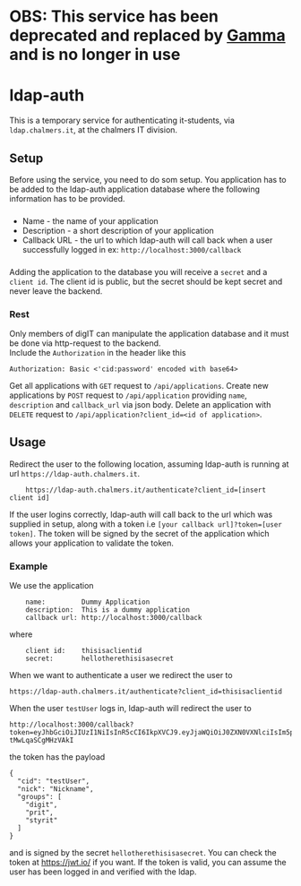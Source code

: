 # OBS: This service has been deprecated and replaced by [Gamma](https://github.com/cthit/gamma) and is no longer in use

# ldap-auth
This is a temporary service for authenticating it-students, via ```ldap.chalmers.it```, at the chalmers IT division.
## Setup
Before using the service, you need to do som setup. You application has to be added to the ldap-auth application database where the following information has to be provided. <br>
### 
- Name - the name of your application
- Description - a short description of your application
- Callback URL - the url to which ldap-auth will call back when a user successfully logged in ex: ```http://localhost:3000/callback```
### 
Adding the application to the database you will receive a ```secret``` and a ```client id```. The client id is public, but the secret should be kept secret and never leave the backend. <br>
### Rest
Only members of digIT can manipulate the application database and it must be done via http-request to the backend. <br>
Include the `Authorization` in the header like this
```
Authorization: Basic <'cid:password' encoded with base64>
```
Get all applications with `GET` request to `/api/applications`. Create new applications by `POST` request to `/api/application` providing `name`, `description` and `callback_url` via json body. Delete an application with `DELETE` request to `/api/application?client_id=<id of application>`.

## Usage
Redirect the user to the following location, assuming ldap-auth is running at url ```https://ldap-auth.chalmers.it```.<br>
```
    https://ldap-auth.chalmers.it/authenticate?client_id=[insert client id]
```
If the user logins correctly, ldap-auth will call back to the url which was supplied in setup, along with a token i.e ```[your callback url]?token=[user token]```. The token will be signed by the secret of the application which allows your application to validate the token.

### Example
We use the application
```
	name:         Dummy Application
	description:  This is a dummy application
	callback url: http://localhost:3000/callback
```
where
```
    client id:    thisisaclientid
	secret:       hellotherethisisasecret
```

When we want to authenticate a user we redirect the user to
```
https://ldap-auth.chalmers.it/authenticate?client_id=thisisaclientid
```

When the user ```testUser``` logs in, ldap-auth will redirect the user to 
```
http://localhost:3000/callback?token=eyJhbGciOiJIUzI1NiIsInR5cCI6IkpXVCJ9.eyJjaWQiOiJ0ZXN0VXNlciIsIm5pY2siOiJOaWNrbmFtZSIsImdyb3VwcyI6WyJkaWdpdCIsInByaXQiLCJzdHlyaXQiXX0.EwoDK_VMgDhjLTpJTku9KRDZB4-tMwLqaSCgMHzVAkI
```

the token has the payload
```
{
  "cid": "testUser",
  "nick": "Nickname",
  "groups": [
    "digit",
    "prit",
    "styrit"
  ]
}
```
and is signed by the secret ```hellotherethisisasecret```. You can check the token at https://jwt.io/ if you want. If the token is valid, you can assume the user has been logged in and verified with the ldap.